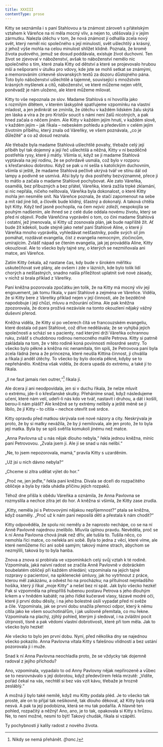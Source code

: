 ```yaml
---
title: XXXIII
contentType: prose
---
```


<section>

Kitty se seznámila i s paní Stahlovou a ta známost zároveň s přátelským vztahem k Váreňce na ni měla mocný vliv, a nejen to, utěšovala ji v jejím zármutku. Nalezla útěchu v tom, že nová známost jí odhalila zcela nový svět, který neměl nic společného s její minulostí, svět ušlechtilý a krásný, z jehož výše mohla na celou minulost shlížet klidně. Poznala, že kromě života pudového, jemuž se dosud poddávala, existuje život duchovní. Ten život se zjevoval v náboženství, avšak to náboženství nemělo nic společného s tím, které znala Kitty od dětství a které se projevovalo hrubou mší a nešporami v útulku pro vdovy, kde jste se mohli setkat se známými, a memorováním církevně slovanských textů za dozoru důstojného pána. Toto bylo náboženství ušlechtilé a tajemné, související s množstvím krásných myšlenek a citů, náboženství, ve které můžeme nejen věřit, poněvadž je nám uloženo, ale které můžeme milovat.

Kitty to vše nepoznala ze slov. Madame Stahlová s ní hovořila jako s rozmilým dítětem, v kterém láskyplně spatřujeme vzpomínku na vlastní mladost, a jen jedinkrát se zmínila, že útěchu v každém lidském žalu skýtá jen láska a víra a že pro Kristův soucit s námi není žalů nicotných, a pak hned začala o něčem jiném. Ale Kitty v každém jejím hnutí, v každém slově, v každém jejím – jak říkala – nebeském pohledu a především v celém jejím životním příběhu, který znala od Váreňky, ve všem poznávala, „co je důležité“ a co až dosud neznala.

Ale třebaže byla madame Stahlová ušlechtilé povahy, třebaže celý její příběh byl tak dojemný a její řeč ušlechtilá a něžná, Kitty v ní bezděčně postřehla rysy, které ji mátly. Všimla si, když se jí madame Stahlová vyptávala na její rodinu, že se pohrdavě usmála, což bylo v rozporu s křesťanskou dobrotou. Když se pak u ní sešla s katolickým duchovním, všimla si ještě, že madame Stahlová pečlivě ukrývá tvář ve stínu dál od lampy a podivně se usmívá. Aťsi byly ty dva postřehy bezvýznamné, přece ji to mátlo a začala o madame Stahlové pochybovat. Ale zato Váreňka, osamělá, bez příbuzných a bez přátel, Váreňka, která zažila trpké zklamání, si nic nepřála, ničeho nelitovala, Váreňka byla dokonalost, o které Kitty mohla jen nesměle snít. Na Váreňce poznala, že stačí zapomenout na sebe a mít rád jiné lidi, a člověk bude klidný, šťastný a dokonalý. A taková chtěla být Kitty. Když teď jasně pochopila, na čem _nejvíc záleží,_ nespokojila se pouhým nadšením, ale ihned se z celé duše oddala novému životu, který se před ní objevil. Podle Váreňčina vyprávění o tom, co činí madame Stahlová i ostatní, jež jmenovala, si Kitty už zosnovala plán, jak bude napříště žít. Ať bude žít kdekoli, bude stejně jako neteř paní Stahlové Aline, o které jí Váreňka mnoho vyprávěla, vyhledávat nešťastníky, podle svých sil jim pomáhat, rozdávat evangelia, číst z evangelia nemocným, zločincům, umírajícím. Zvlášť nápad se čtením evangelia, jak jej prováděla Aline, Kitty okouzloval. Ale to všecko byly tajné sny, o kterých se nezmiňovala ani matce, ani Váreňce.

Zatím Kitty čekala, až nastane čas, kdy bude v širokém měřítku uskutečňovat své plány, ale ovšem i zde v lázních, kde bylo tolik lidí chorých a nešťastných, snadno našla příležitost uplatnit své nové zásady, v nichž si brala příklad z Váreňky.

Paní kněžna pozorovala zpočátku jen tolik, že na Kitty má mocný vliv její engouement, jak tomu říkala, v paní Stahlové a zejména ve Váreňce. Viděla, že si Kitty bere z Váreňky příklad nejen v její činnosti, ale že bezděčně napodobuje i její chůzi, mluvu a mžourání očima. Ale pak kněžna zpozorovala, že dcera prožívá nezávisle na tomto okouzlení nějaký vážný duševní přerod.

Kněžna viděla, že Kitty si po večerech čítá ve francouzském evangeliu, které dostala od paní Stahlové, což dříve nedělávala; že se vyhýbá jejich společnosti a schází se s pacienty, nad kterými drží Váreňka ochrannou ruku, zvlášť s chudobnou rodinou nemocného malíře Petrova. Kitty si patrně zakládala na tom, že v této rodině koná povinnosti milosrdné sestry. To všecko bylo pěkné a kněžna nic nenamítala, tím spíš, že Petrovova paní byla zcela řádná žena a že princezna, které neušla Kittina činnost, ji chválila a říkala jí anděl útěchy. To všecko by bylo docela pěkné, kdyby se to nepřehánělo. Kněžna však viděla, že dcera upadá do extrému, a také jí to říkala.

„Il ne faut jamais rien outrer,“[^34] říkala jí.

Ale dcera jí ani neodpovídala, jen si v duchu říkala, že nelze mluvit o extrému, jde-li o křesťanské skutky. Přeháníme snad, když následujeme učení, které nám velí, udeří-li nás kdo ve tvář, nastavit i druhou, a dát i košili, berou-li nám plášť? Ale kněžně se ty extrémy nelíbily a ještě méně se jí líbilo, že jí Kitty – to cítila – nechce otevřít své srdce.

Kitty opravdu před matkou skrývala své nové názory a city. Neskrývala je proto, že by si matky nevážila, že by ji nemilovala, ale jen proto, že to byla její matka. Byla by se spíš svěřila komukoli jinému než matce.

„Anna Pavlovna už u nás nějak dlouho nebyla,“ řekla jednou kněžna, míníc paní Petrovovou. „Zvala jsem ji. Ale jí se snad u nás nelíbí.“

„Ne, to jsem nepozorovala, mamá,“ pravila Kitty s uzarděním.

„Už jsi u nich dávno nebyla?“

„Chceme si zítra udělat výlet do hor.“

„Proč ne, jen jeďte,“ řekla paní kněžna. Dívala se dceři do rozpačitého obličeje a byla by ráda uhádla příčinu jejích rozpaků.

Téhož dne přišla k obědu Váreňka a oznámila, že Anna Pavlovna se rozmyslila a nechce zítra jet do hor. A kněžna si všimla, že Kitty zase zrudla.

„Kitty, neměla jsi s Petrovovými nějakou nepříjemnost?“ ptala se kněžna, když osaměly. „Proč už k nám paní neposílá děti a přestala k nám chodit?“

Kitty odpověděla, že spolu nic neměly a že naprosto nechápe, co se na ní Anně Pavlovně najednou znelíbilo. Mluvila úplnou pravdu. Nevěděla, proč se k ní Anna Pavlovna chová jinak než dřív, ale tušila to. Tušila něco, co nemohla říci matce, co neřekla ani sobě. Byla to jedna z věcí, které víme, ale které nemůžeme říci ani sobě samým; takový máme strach, abychom se nezmýlili, taková by to byla hanba.

Znova a znova si probírala ve vzpomínkách celý svůj vztah k té rodině. Vzpomínala, jaká naivní radost se zračila Anně Pavlovně v dobráckém boubelatém obličeji při každém shledání; vzpomínala na jejich tajné rozpravy o pacientovi, na spiklenecké úmluvy, jak ho vytrhnout z práce, kterou měl zakázánu, a odvést ho na procházku; na přítulnost nejmladšího hošíka, který jí říkal „moje Kitty“ a nešel bez ní spát. Jak bylo všecko hezké! Pak si vzpomněla na přespříliš hubenou postavu Petrova s jeho dlouhým krkem a v hnědém kabátě; na jeho řídké kučeravé vlasy, tázavé modré oči, které ji první dobu děsily, i na jeho bolestné úsilí vypadat před ní svěže a čile. Vzpomínala, jak se první dobu snažila přemoci odpor, který k němu cítila jako ke všem souchotinářům, i jak usilovně přemítala, co mu řekne. Vzpomínala na plachý, zjihlý pohled, kterým ji sledoval, i na zvláštní pocit útrpnosti, tísně a pak vědomí vlastní dobrotivosti, které při tom měla. Jak to všecko bylo hezké!

Ale všecko to bylo jen první dobu. Nyní, před několika dny se najednou všecko pokazilo. Anna Pavlovna vítala Kitty s falešnou vlídností a bez ustání pozorovala ji i muže.

Snad k ní Anna Pavlovna neochladla proto, že se vždycky tak dojemně radoval z jejího příchodu?

Ano, vzpomínala, vypadalo to od Anny Pavlovny nějak nepřirozeně a vůbec se to nesrovnávalo s její dobrotou, když předevčírem řekla mrzutě: „Vidíte, pořád čekal na vás, nechtěl si bez vás vzít kávu, třebaže je hrozně zesláblý.“

A možná jí bylo také nemilé, když mu Kitty podala pléd. Je to všecko tak prosté, ale on to přijal tak nešikovně, tak dlouho děkoval, až Kitty byla celá nesvá. A pak ta její podobizna, která se mu tak podařila. A hlavně ten pohled, rozpačitý a něžný! Ano, ano, je to tak, opakovala si Kitty s hrůzou. Ne, to není možné, nesmí to být! Takový chudák, říkala si vzápětí.

Ty pochybnosti jí kalily radost z nového života.

</section>

<section>

[^34]: Nikdy se nemá přehánět. _(franc.)_

</section>

